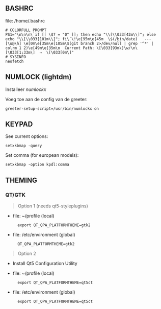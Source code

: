 ## BASHRC
file: /home/.bashrc

    # COLORFULL PROMPT
    PS1="\n\n\n\`if [[ \$? = "0" ]]; then echo "\\[\\033[42m\\]"; else echo "\\[\\033[101m\\]"; fi\`\!\e[95m\e[45m  \$(/bin/date)   ---   [\u@\h] \e[0m\e[35m\e[105m\$(git branch 2>/dev/null | grep '^*' | colrm 1 2)\e[49m\e[35m\n  Current Path: \[\033[93m\]\w/\n\[\033[1;33m\]  ⇒  \[\033[0m\]"
    # SYSINFO
    neofetch


## NUMLOCK (lightdm)

Installeer _numlockx_
    
Voeg toe aan de config van de greeter:

    greeter-setup-script=/usr/bin/numlockx on


## KEYPAD

See current options:

    setxkbmap -query
    
Set comma (for european models):

    setxkbmap -option kpdl:comma
    
    

## THEMING

### QT/GTK

> Option 1 (needs qt5-styleplugins)

* file: ~/profile (local)

        export QT_QPA_PLATFORMTHEME=gtk2
        
* file: /etc/environment (global)

        QT_QPA_PLATFORMTHEME=gtk2

> Option 2

* Install Qt5 Configuration Utility

* file: ~/profile (local)

        export QT_QPA_PLATFORMTHEME=qt5ct
        
* file: /etc/environment (global)

        export QT_QPA_PLATFORMTHEME=qt5ct
